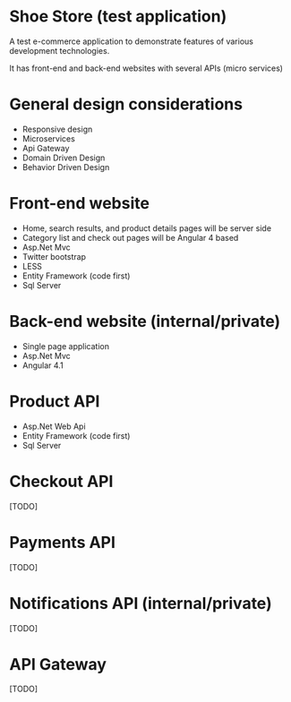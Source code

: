 # Shoe Store (test application)

A test e-commerce application to demonstrate features of various development technologies.

It has front-end and back-end websites with several APIs (micro services)

# General design considerations

- Responsive design
- Microservices
- Api Gateway
- Domain Driven Design
- Behavior Driven Design

# Front-end website

- Home, search results, and product details pages will be server side
- Category list and check out pages will be Angular 4 based
- Asp.Net Mvc
- Twitter bootstrap
- LESS
- Entity Framework (code first)
- Sql Server

# Back-end website (internal/private)

- Single page application
- Asp.Net Mvc
- Angular 4.1

# Product API

- Asp.Net Web Api
- Entity Framework (code first)
- Sql Server

# Checkout API

[TODO]

# Payments API

[TODO]

# Notifications API (internal/private)

[TODO]

# API Gateway

[TODO]
